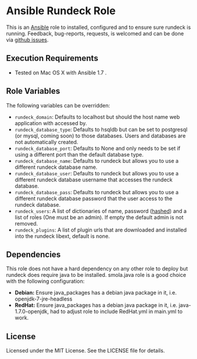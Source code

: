 # Ansible Rundeck Role

This is an [Ansible](http://www.ansible.com/) role to installed, configured and to ensure sure rundeck is running.
Feedback, bug-reports, requests, is welcomed and can be done via [github issues](https://github.com/New-Edge-Engineering/ansible-time/issues).

## Execution Requirements
- Tested on Mac OS X with Ansible 1.7 .

## Role Variables

The following variables can be overridden:

 * `rundeck_domain`: Defaults to localhost but should the host name web application with accessed by.
 * `rundeck_database_type`: Defaults to hsqldb but can be set to postgresql (or mysql, coming soon) to those databases. Users and databases are not automatically created.
 * `rundeck_database_port`: Defaults to None and only needs to be set if using a different port than the default database type.
 * `rundeck_database_name`: Defaults to rundeck but allows you to use a different rundeck database name.
 * `rundeck_database_user`: Defaults to rundeck but allows you to use a different rundeck database username that accesses the rundeck database.
 * `rundeck_database_pass`: Defaults to rundeck but allows you to use a different rundeck database password that the user access to the rundeck database.
 * `rundeck_users`: A list of dictionaries of name, password ([hashed](http://rundeck.org/docs/administration/authenticating-users.html#propertyfileloginmodule)) and a list of roles (One must be an admin). If empty the default admin is not removed.
 * `rundeck_plugins`: A list of plugin urls that are downloaded and installed into the rundeck libext, default is none.


## Dependencies
This role does not have a hard dependency on any other role to deploy but rundeck does require java to be installed. smola.java role is a good choice with the
following configuration:

 * **Debian:** Ensure java_packages has a debian java package in it, i.e. openjdk-7-jre-headless
 * **RedHat:** Ensure java_packages has a debian java package in it, i.e. java-1.7.0-openjdk, had to adjust role to include RedHat.yml in main.yml to work.

## License

Licensed under the MIT License. See the LICENSE file for details.
